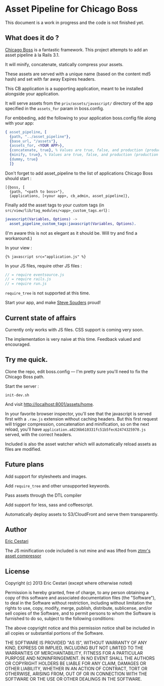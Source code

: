 # Asset Pipeline for Chicago Boss

This document is a work in progress and the code is not finished yet.

## What does it do ?

[Chicago Boss](http://chicagoboss.org) is a fantastic framework. This project attempts to add an asset pipeline à la Rails 3.1.

It will minify, concatenate, statically compress your assets.

These assets are served with a unique name (based on the content md5 hash) and set with far away Expires headers.

This CB application is a supporting application, meant to be installed alongside your application.

It will serve assets from the `priv/assets/javascript/` directory of the app specified in the `assets_for` param in boss.config.

For embbeding, add the following to your application boss.config file along with your app:

```erlang
{ asset_pipeline, [
  {path, "../asset_pipeline"},
  {base_url, "/assets"},
  {assets_for, <YOUR APP>},
  {concatenate, true}, % Values are true, false, and production (production is the default)
  {minify, true}, % Values are true, false, and production (production is the default)
  {dummy, true}
  ]}
```

Don't forget to add asset_pipeline to the list of applications Chicago Boss should start :

    [{boss, [
      {path, "<path to boss>"},
      {applications, [<your app>, cb_admin, asset_pipeline]},

Finally add the asset tags to your custom tags (in `src/view/lib/tag_modules/<app>_custom_tags.erl`) :

```erlang
javascript(Variables, Options) ->
  asset_pipeline_custom_tags:javascript(Variables, Options).
```

(I'm aware this is not as elegant as it should be. Will try and find a workaround.)

In your view :

```dtl
{% javascript src="application.js" %}
```

In your JS files, require other JS files :

```javascript
// = require eventsource.js
// = require rails.js
// = require run.js
```

`require_tree` is not supported at this time.

Start your app, and make [Steve Souders](http://www.stevesouders.com) proud!

## Current state of affairs

Currently only works with JS files. CSS support is coming very soon.

The implementation is very naive at this time. Feedback valued and encouraged.

## Try me quick.

Clone the repo, edit boss.config — I'm pretty sure you'll need to fix the Chicago Boss path.

Start the server :

    init-dev.sh


And visit [http://localhost:8001/assets/home](http://localhost:8001/assets/home).

In your favorite browser inspector, you'll see that the javascript is served first with a `.raw.js` extension without caching headers. But this first request will trigger compression, concatenation and minification, so on the next reload, you'll have `application.a8236b610331fc51b5fec62474325970.js` served, with the correct headers.

Included is also the asset watcher which will automatically reload assets as files are modified.

## Future plans

Add support for stylesheets and images.

Add `require_tree` and other unsupported keywords.

Pass assets through the DTL compiler

Add support for less, sass and coffeescript.

Automatically deploy assets to S3/CloudFront and serve them transparently.


## Author

[Eric Cestari](https://twitter.com/cstar) 

The JS minification code included is not mine and was lifted from [ztmr's asset compressor](https://github.com/ztmr/cb_asset_compressor)

## License

Copyright (c) 2013 Eric Cestari (except where otherwise noted)

Permission is hereby granted, free of charge, to any person obtaining a copy
of this software and associated documentation files (the "Software"), to deal
in the Software without restriction, including without limitation the rights
to use, copy, modify, merge, publish, distribute, sublicense, and/or sell
copies of the Software, and to permit persons to whom the Software is
furnished to do so, subject to the following conditions:

The above copyright notice and this permission notice shall be included in
all copies or substantial portions of the Software.

THE SOFTWARE IS PROVIDED "AS IS", WITHOUT WARRANTY OF ANY KIND, EXPRESS OR
IMPLIED, INCLUDING BUT NOT LIMITED TO THE WARRANTIES OF MERCHANTABILITY,
FITNESS FOR A PARTICULAR PURPOSE AND NONINFRINGEMENT. IN NO EVENT SHALL THE
AUTHORS OR COPYRIGHT HOLDERS BE LIABLE FOR ANY CLAIM, DAMAGES OR OTHER
LIABILITY, WHETHER IN AN ACTION OF CONTRACT, TORT OR OTHERWISE, ARISING FROM,
OUT OF OR IN CONNECTION WITH THE SOFTWARE OR THE USE OR OTHER DEALINGS IN
THE SOFTWARE.
